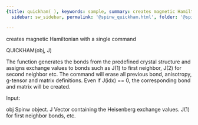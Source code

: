```yaml
---
{title: quickham( ), keywords: sample, summary: creates magnetic Hamiltonian with a single command,
  sidebar: sw_sidebar, permalink: '@spinw_quickham.html', folder: '@spinw', mathjax: 'true'}

---
```

  creates magnetic Hamiltonian with a single command
 
  QUICKHAM(obj, J)
 
  The function generates the bonds from the predefined crystal structure
  and assigns exchange values to bonds such as J(1) to first neighbor, J(2)
  for second neighbor etc. The command will erase all previous bond,
  anisotropy, g-tensor and matrix definitions. Even if J(idx) == 0, the
  corresponding bond and matrix will be created.
 
  Input:
 
  obj       Spinw object.
  J         Vector containing the Heisenberg exchange values. J(1) for
            first neighbor bonds, etc.
 
